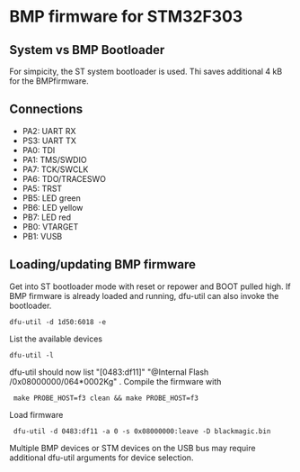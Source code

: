# BMP firmware for STM32F303

## System vs BMP Bootloader

For simpicity, the ST system bootloader is used. Thi saves additional 4 kB for the BMPfirmware.

## Connections

* PA2: UART RX
* PS3: UART TX
* PA0: TDI
* PA1: TMS/SWDIO
* PA7: TCK/SWCLK
* PA6: TDO/TRACESWO
* PA5: TRST
* PB5: LED green
* PB6: LED yellow
* PB7: LED red
* PB0: VTARGET
* PB1: VUSB

## Loading/updating BMP firmware

Get into ST bootloader mode with reset or repower and BOOT pulled high. If BMP firmware is already loaded and running, dfu-util can also invoke the bootloader.

```
dfu-util -d 1d50:6018 -e
```

List the available devices

```
dfu-util -l
```

dfu-util should now list "[0483:df11]" "@Internal Flash  /0x08000000/064*0002Kg"
. Compile the firmware with

```
 make PROBE_HOST=f3 clean && make PROBE_HOST=f3
 ```

Load firmware

```
 dfu-util -d 0483:df11 -a 0 -s 0x08000000:leave -D blackmagic.bin

```

Multiple BMP devices or STM devices on the USB bus may require additional dfu-util arguments for device selection.
